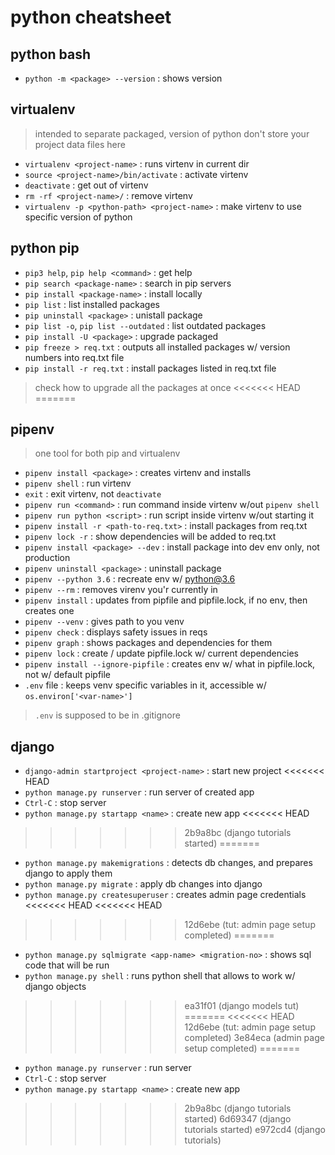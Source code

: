 # python cheatsheet

## python bash
* `python -m <package> --version` : shows <package> version

## virtualenv

> intended to separate packaged, version of python
> don't store your project data files here

* `virtualenv <project-name>` : runs virtenv in current dir
* `source <project-name>/bin/activate` : activate virtenv
* `deactivate` : get out of virtenv
* `rm -rf <project-name>/` : remove virtenv
* `virtualenv -p <python-path> <project-name>` : make virtenv to use specific version of python

## python pip

* `pip3 help`, `pip help <command>` : get help
* `pip search <package-name>` : search in pip servers
* `pip install <package-name>` : install locally
* `pip list` : list installed packages
* `pip uninstall <package>` : unistall package
* `pip list -o`, `pip list --outdated` : list outdated packages
* `pip install -U <package>` : upgrade packaged
* `pip freeze > req.txt` : outputs all installed packages w/ version numbers into req.txt file
* `pip install -r req.txt` : install packages listed in req.txt file
> check how to upgrade all the packages at once
<<<<<<< HEAD
=======

## pipenv

> one tool for both pip and virtualenv

* `pipenv install <package>` : creates virtenv and installs <package>
* `pipenv shell` : run virtenv
* `exit` : exit virtenv, not `deactivate`
* `pipenv run <command>` : run command inside virtenv w/out `pipenv shell`
* `pipenv run python <script>` : run script inside virtenv w/out starting it
* `pipenv install -r <path-to-req.txt>` : install packages from req.txt
* `pipenv lock -r` : show dependencies will be added to req.txt
* `pipenv install <package> --dev` : install package into dev env only, not production
* `pipenv uninstall <package>` : uninstall package
* `pipenv --python 3.6` : recreate env w/ python@3.6
* `pipenv --rm` : removes virenv you'r currently in
* `pipenv install` : updates from pipfile and pipfile.lock, if no env, then creates one
* `pipenv --venv` : gives path to you venv
* `pipenv check` : displays safety issues in reqs
* `pipenv graph` : shows packages and dependencies for them
* `pipenv lock` : create / update pipfile.lock w/ current dependencies
* `pipenv install --ignore-pipfile` : creates env w/ what in pipfile.lock, not w/ default pipfile
* `.env` file : keeps venv specific variables in it, accessible w/ `os.environ['<var-name>']`

> `.env` is supposed to be in .gitignore

## django

* `django-admin startproject <project-name>` : start new project
<<<<<<< HEAD
* `python manage.py runserver` : run server of created app
* `Ctrl-C` : stop server
* `python manage.py startapp <name>` : create new app
<<<<<<< HEAD
>>>>>>> 2b9a8bc (django tutorials started)
=======
* `python manage.py makemigrations` : detects db changes, and prepares django to apply them
* `python manage.py migrate` : apply db changes into django
* `python manage.py createsuperuser` : creates admin page credentials
<<<<<<< HEAD
<<<<<<< HEAD
>>>>>>> 12d6ebe (tut: admin page setup completed)
=======
* `python manage.py sqlmigrate <app-name> <migration-no>` : shows sql code that will be run
* `python manage.py shell` : runs python shell that allows to work w/ django objects

>>>>>>> ea31f01 (django models tut)
=======
<<<<<<< HEAD
>>>>>>> 12d6ebe (tut: admin page setup completed)
>>>>>>> 3e84eca (admin page setup completed)
=======
* `python manage.py runserver` : run server
* `Ctrl-C` : stop server
* `python manage.py startapp <name>` : create new app
>>>>>>> 2b9a8bc (django tutorials started)
>>>>>>> 6d69347 (django tutorials started)
>>>>>>> e972cd4 (django tutorials)
